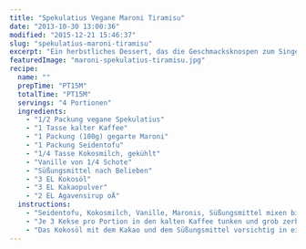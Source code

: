 ```yaml
---
title: "Spekulatius Vegane Maroni Tiramisu"
date: "2013-10-30 13:00:36"
modified: "2015-12-21 15:46:37"
slug: "spekulatius-maroni-tiramisu"
excerpt: "Ein herbstliches Dessert, das die Geschmacksknospen zum Singen bringt. Vegane Maroni-Creme, Spekulatius-Kekse und obendrauf noch Schokolade - da kann keiner widerstehen."
featuredImage: "maroni-spekulatius-tiramisu.jpg"
recipe:
  name: ""
  prepTime: "PT15M"
  totalTime: "PT15M"
  servings: "4 Portionen"
  ingredients:
    - "1/2 Packung vegane Spekulatius"
    - "1 Tasse kalter Kaffee"
    - "1 Packung (100g) gegarte Maroni"
    - "1 Packung Seidentofu"
    - "1/4 Tasse Kokosmilch, gekühlt"
    - "Vanille von 1/4 Schote"
    - "Süßungsmittel nach Belieben"
    - "3 EL Kokosöl"
    - "3 EL Kakaopulver"
    - "2 EL Agavensirup oÄ"
  instructions:
    - "Seidentofu, Kokosmilch, Vanille, Maronis, Süßungsmittel mixen bis eine schöne Creme entstanden ist."
    - "Je 3 Kekse pro Portion in den kalten Kaffee tunken und grob zerbröselt als 1. Schicht in die Dessertbecher geben. Darauf Tofucreme verteilen und wieder eine Schicht Keksbrösel darauf usw. bis die Creme alle ist."
    - "Das Kokosöl mit dem Kakao und dem Süßungsmittel vorsichtig in einem kleinen Topf erwärmen bis sich alles verbunden hat. Die Glasur über den Tiramisuportionen verteilen und kühl stellen."
---
```


